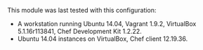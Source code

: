 This module  was last tested with this configuration:

* A workstation running Ubuntu 14.04, Vagrant 1.9.2, VirtualBox 5.1.16r113841, Chef Development Kit 1.2.22.
* Ubuntu 14.04 instances on VirtualBox, Chef client 12.19.36.
